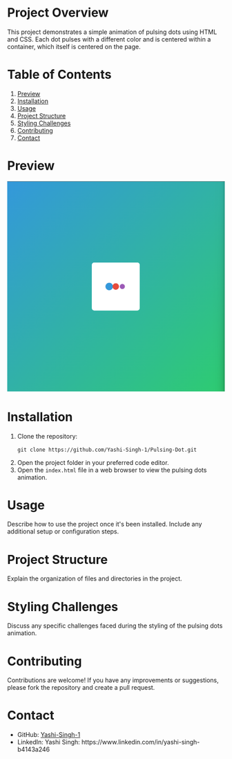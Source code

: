 <h1>Project Overview</h1>

<p>This project demonstrates a simple animation of pulsing dots using HTML and CSS. Each dot pulses with a different color and is centered within a container, which itself is centered on the page.</p>

<h1>Table of Contents</h1>
<ol>
<li><a href="#preview">Preview</a></li>
<li><a href="#installation">Installation</a></li>
<li><a href="#usage">Usage</a></li>
<li><a href="#project-structure">Project Structure</a></li>
<li><a href="#styling-challenges">Styling Challenges</a></li>
<li><a href="#contributing">Contributing</a></li>
<li><a href="#contact">Contact</a></li>
</ol>

<h1 id="preview">Preview</h1>

![Preview](Preview.png)

<h1 id="installation">Installation</h1>
<ol>
<li>Clone the repository:</li>
<pre><code>git clone https://github.com/Yashi-Singh-1/Pulsing-Dot.git</code></pre>
<li>Open the project folder in your preferred code editor.</li>
<li>Open the <code>index.html</code> file in a web browser to view the pulsing dots animation.</li>
</ol>

<h1 id="usage">Usage</h1>
<p>Describe how to use the project once it's been installed. Include any additional setup or configuration steps.</p>

<h1 id="project-structure">Project Structure</h1>
<p>Explain the organization of files and directories in the project.</p>

<h1 id="styling-challenges">Styling Challenges</h1>
<p>Discuss any specific challenges faced during the styling of the pulsing dots animation.</p>

<h1 id="contributing">Contributing</h1>
<p>Contributions are welcome! If you have any improvements or suggestions, please fork the repository and create a pull request.</p>

<h1 id="contact">Contact</h1>
<ul>
<li>GitHub: <a href="https://github.com/Yashi-Singh-1">Yashi-Singh-1</a></li>
<li>LinkedIn: Yashi Singh:  https://www.linkedin.com/in/yashi-singh-b4143a246</a> </li>
</ul>
